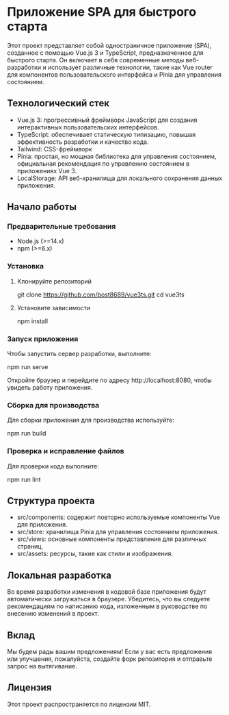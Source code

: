 # Приложение SPA для быстрого старта

Этот проект представляет собой одностраничное приложение (SPA), созданное с помощью Vue.js 3 и TypeScript, предназначенное для быстрого старта. Он включает в себя современные методы веб-разработки и использует различные технологии, такие как Vue router для компонентов пользовательского интерфейса и Pinia для управления состоянием.

## Технологический стек

- Vue.js 3: прогрессивный фреймворк JavaScript для создания интерактивных пользовательских интерфейсов.
- TypeScript: обеспечивает статическую типизацию, повышая эффективность разработки и качество кода.
- Tailwind: CSS-фреймворк
- Pinia: простая, но мощная библиотека для управления состоянием, официальная рекомендация по управлению состоянием в приложениях Vue 3.
- LocalStorage: API веб-хранилища для локального сохранения данных приложения.

## Начало работы

### Предварительные требования

- Node.js (>=14.x)
- npm (>=6.x)

### Установка

1. Клонируйте репозиторий

    git clone https://github.com/bost8689/vue3ts.git
    cd vue3ts
   

2. Установите зависимости

      npm install
   

### Запуск приложения

Чтобы запустить сервер разработки, выполните:

npm run serve

Откройте браузер и перейдите по адресу http://localhost:8080, чтобы увидеть работу приложения.

### Сборка для производства

Для сборки приложения для производства используйте:

npm run build

### Проверка и исправление файлов

Для проверки кода выполните:

npm run lint


## Структура проекта

- src/components: содержит повторно используемые компоненты Vue для приложения.
- src/store: хранилища Pinia для управления состоянием приложения.
- src/views: основные компоненты представления для различных страниц.
- src/assets: ресурсы, такие как стили и изображения.

## Локальная разработка

Во время разработки изменения в кодовой базе приложения будут автоматически загружаться в браузере. Убедитесь, что вы следуете рекомендациям по написанию кода, изложенным в руководстве по внесению изменений в проект.

## Вклад

Мы будем рады вашим предложениям! Если у вас есть предложения или улучшения, пожалуйста, создайте форк репозитория и отправьте запрос на вытягивание.

## Лицензия

Этот проект распространяется по лицензии MIT.
